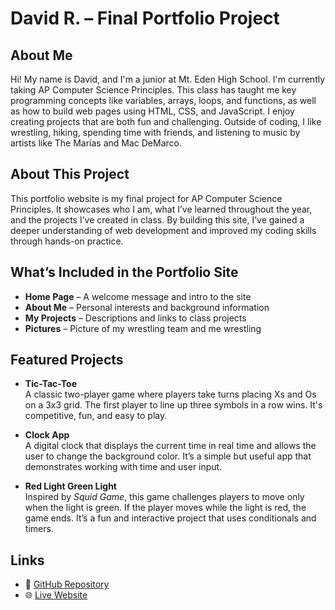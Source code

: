# David R. – Final Portfolio Project

## About Me
Hi! My name is David, and I'm a junior at Mt. Eden High School. I'm currently taking AP Computer Science Principles. This class has taught me key programming concepts like variables, arrays, loops, and functions, as well as how to build web pages using HTML, CSS, and JavaScript. I enjoy creating projects that are both fun and challenging. Outside of coding, I like wrestling, hiking, spending time with friends, and listening to music by artists like The Marías and Mac DeMarco.

## About This Project
This portfolio website is my final project for AP Computer Science Principles. It showcases who I am, what I’ve learned throughout the year, and the projects I’ve created in class. By building this site, I’ve gained a deeper understanding of web development and improved my coding skills through hands-on practice.

## What’s Included in the Portfolio Site
- **Home Page** – A welcome message and intro to the site  
- **About Me** – Personal interests and background information    
- **My Projects** – Descriptions and links to class projects  
- **Pictures** – Picture of my wrestling team and me wrestling

## Featured Projects
- **Tic-Tac-Toe**  
  A classic two-player game where players take turns placing Xs and Os on a 3x3 grid. The first player to line up three symbols in a row wins. It's competitive, fun, and easy to play.

- **Clock App**  
  A digital clock that displays the current time in real time and allows the user to change the background color. It’s a simple but useful app that demonstrates working with time and user input.

- **Red Light Green Light**  
  Inspired by *Squid Game*, this game challenges players to move only when the light is green. If the player moves while the light is red, the game ends. It’s a fun and interactive project that uses conditionals and timers.

## Links
- 🔗 [GitHub Repository](https://github.com/yourusername/final-project-portfolio)  
- 🌐 [Live Website]([https://yourusername.github.io/final-project-portfolio/](https://david-r01.github.io/Final-Project/))

